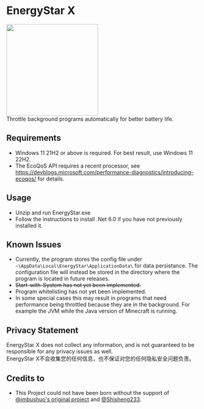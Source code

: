 # EnergyStar X

<img src=https://user-images.githubusercontent.com/17510335/188151471-c3793437-a3ff-40bf-9168-efcbd3bd2613.png width=240 height=240 /><br>
Throttle background programs automatically for better battery life. 

## Requirements 

- Windows 11 21H2 or above is required. For best result, use Windows 11 22H2. 
- The EcoQoS API requires a recent processor, see https://devblogs.microsoft.com/performance-diagnostics/introducing-ecoqos/ for details. 

## Usage 

- Unzip and run EnergyStar.exe 
- Follow the instructions to install .Net 6.0 if you have not previously installed it. 

## Known Issues 

- Currently, the program stores the config file under `~\AppData\Local\EnergyStar\ApplicationData\` for data persistance. The configuration file will instead be stored in the directory where the program is located in future releases. 
- ~~Start-with-System has not yet been implemented.~~
- Program whitelisting has not yet been implemented. 
- In some special cases this may result in programs that need performance being throttled because they are in the background. For example the JVM while the Java version of Minecraft is running. 

## Privacy Statement 

EnergyStar X does not collect any information, and is not guaranteed to be responsible for any privacy issues as well.<br>
EnergyStar X不会收集您的任何信息，也不保证对您的任何隐私安全问题负责。 

## Credits to 

- This Project could not have been born without the support of [@imbushuo's original project](https://github.com/imbushuo/EnergyStar) and [@Shisheng233](https://github.com/Shisheng233). 
